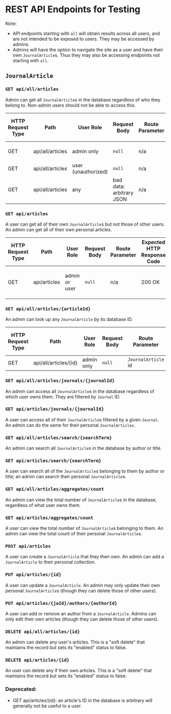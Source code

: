 # REST API Endpoints for Testing

Note:
- API endpoints starting with `all` will obtain results across all users, and are not intended to be exposed to users. They may be accessed by admins.
- Admins will have the option to navigate the site as a user and have their own `JournalArticle`s. Thus they may also be accessing endpoints not starting with `all`.


## `JournalArticle`



### `GET api/all/articles`
Admin can get all `JournalArticle`s in the database regardless of who they belong to. Non-admin users should not be able to access this.

| HTTP Request Type | Path | User Role | Request Body | Route Parameter | Expected HTTP Response Code | Expected Response Body |
| --- | --- | --- | --- | --- | --- | --- |
| GET | api/all/articles | admin only | `null` | n/a | 200 OK | `List<JournalArticle>` including all articles for all users |
| GET | api/all/articles | user (unauthorized) | `null` | n/a | 403 Forbidden |`null` |
| GET | api/all/articles | any | bad data: arbitrary JSON | n/a | 400 Bad Request | `null` |



### `GET api/articles`
A user can get all of their own `JournalArticle`s but not those of other users. An admin can get all of their own personal articles.

| HTTP Request Type | Path | User Role | Request Body | Route Parameter | Expected HTTP Response Code | Expected Response Body |
| --- | --- | --- | --- | --- | --- | --- |
| GET | api/articles | admin or user | `null` | n/a | 200 OK | `List<JournalArticle>` representing all of user's articles (or admin's personal articles) |



### `GET api/all/articles/{articleId}`
An admin can look up any `JournalArticle` by its database ID.

| HTTP Request Type | Path | User Role | Request Body | Route Parameter | Expected HTTP Response Code | Expected Response Body |
| --- | --- | --- | --- | --- | --- | --- |
| GET | api/all/articles/{id} | admin only | `null` | `JournalArticle` id | 200 OK | `JournalArticle` with given id |



### `GET api/all/articles/journals/{journalId}`
An admin can access all `JournalArticle`s in the database regardless of which user owns them. They are filtered by `Journal` ID.



### `GET api/articles/journals/{journalId}`
A user can access all of their `JournalArticle`s filtered by a given `Journal`. An admin can do the same for their personal `JournalArticles`.



### `GET api/all/articles/search/{searchTerm}`
An admin can search all `JournalArticle`s in the database by author or title.



### `GET api/articles/search/{searchTerm}`
A user can search all of the `JournalArticle`s belonging to them by author or title; an admin can search their personal `JournalArticle`s.



### `GET api/all/articles/aggregates/count`
An admin can view the total number of `JournalArticle`s in the database, regardless of what user owns them.



### `GET api/articles/aggregates/count`
A user can view the total number of `JournalArticle`s belonging to them. An admin can view the total count of their personal `JournalArticle`s.



### `POST api/articles`
A user can create a `JournalArticle` that they then own. An admin can add a `JournalArticle` to their personal collection.



### `PUT api/articles/{id}`
A user can update a `JournalArticle`. An admin may only update their own personal `JournalArticle`s (though they can delete those of other users).



### `PUT api/articles/{jaId}/authors/{authorId}`
A user can add or remove an author from a `JournalArticle`. Admins can only edit their own articles (though they can delete those of other users).



### `DELETE api/all/articles/{id}`
An admin can delete any user's articles. This is a "soft delete" that maintains the record but sets its "enabled" status to false.



### `DELETE api/articles/{id}`
An user can delete any if their own articles. This is a "soft delete" that maintains the record but sets its "enabled" status to false.



### Deprecated:
- GET api/articles/{id}: an article's ID in the database is arbitrary will generally not be useful to a user.

